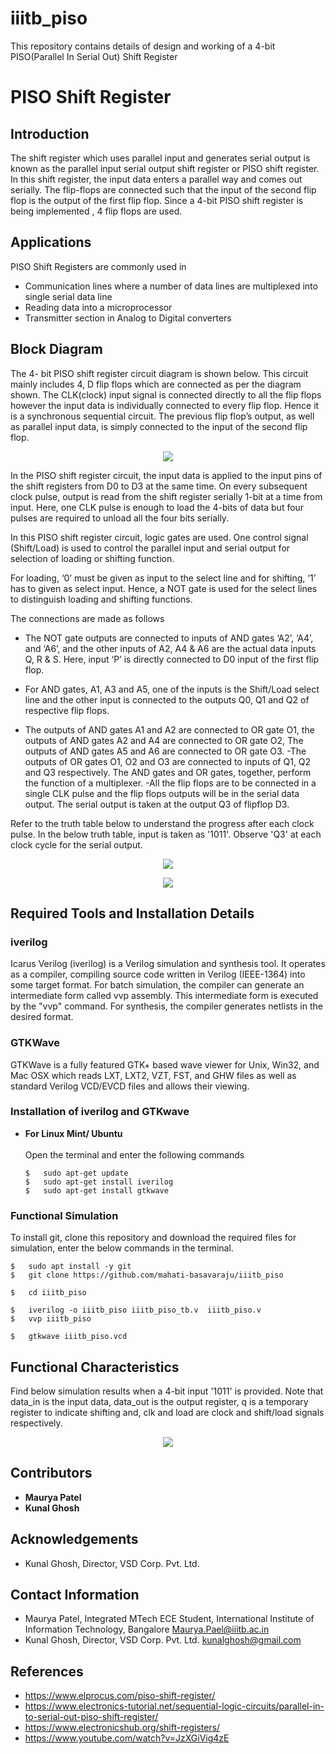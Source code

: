 # iiitb_piso
This repository contains details of design and working of a 4-bit PISO(Parallel In Serial Out) Shift Register

# PISO Shift Register

## Introduction
The shift register which uses parallel input and generates serial output is known as the parallel input serial output shift register or PISO shift register. In this shift register, the input data enters a parallel way and comes out serially. The flip-flops are connected such that the input of the second flip flop is the output of the first flip flop. Since a 4-bit PISO shift register is being implemented , 4 flip flops are used.

## Applications
PISO Shift Registers are commonly used in
- Communication lines where a number of data lines are multiplexed into single serial data line
- Reading data into a microprocessor
- Transmitter section in Analog to Digital converters

## Block Diagram
The  4- bit PISO shift register circuit diagram is shown below. This circuit mainly includes 4, D flip flops which are connected as per the diagram shown. The CLK(clock) input signal is connected directly to all the flip flops however the input data is individually connected to every flip flop. Hence it is a synchronous sequential circuit. The previous flip flop’s output, as well as parallel input data, is simply connected to the input of the second flip flop. 

<p align='center'>
  <img src='https://user-images.githubusercontent.com/110677094/183280035-0182a932-d45a-402e-902a-a78977d61a86.png' > 
</p> 

In the PISO shift register circuit, the input data is applied to the input pins of the shift registers from D0 to D3  at the same time. On every subsequent clock pulse, output is read from the shift register serially 1-bit at a time from input. Here, one CLK pulse is enough to load the 4-bits of data but four pulses are required to unload all the four bits serially.

In this PISO shift register circuit, logic gates are used.  One control signal (Shift/Load) is used to control the parallel input and serial output for selection of loading or shifting function. 

For loading, ‘0’ must be given as input to the select line and for shifting, ‘1’ has to given as select input. Hence, a NOT gate is used for the select lines to distinguish loading and shifting functions. 

The connections are made as follows
- The NOT gate outputs are connected to inputs of AND gates ‘A2’, ‘A4’, and ‘A6’, and the other inputs of A2, A4 & A6 are the actual data inputs Q, R & S. Here, input ‘P’ is directly connected to D0 input of the first flip flop.

- For AND gates, A1, A3 and A5, one of the inputs is the Shift/Load select line and the other input is connected to the outputs Q0, Q1 and Q2 of respective flip flops.  
- The outputs of AND gates A1 and A2 are connected to OR gate O1, the outputs of AND gates A2 and A4 are connected to OR gate O2, The outputs of AND gates A5 and A6 are connected to OR gate O3. 
-The outputs of OR gates O1, O2 and O3 are connected to inputs of Q1, Q2 and Q3 respectively. The AND gates and OR gates, together, perform the function of a multiplexer.
-All the flip flops are to be connected in a single CLK pulse and the flip flops outputs will be in the serial data output. The serial output is taken at the output Q3 of flipflop D3.

Refer to the truth table below to understand the progress after each clock pulse. In the below truth table, input is taken as '1011'. Observe 'Q3' at each clock cycle for the serial output.

<p align='center'> 
  <img src='https://user-images.githubusercontent.com/110677094/183281909-80ee7817-a4a4-4293-96cf-d459695a2f60.png'>
</p>


<p align='center'>
  <img src='https://user-images.githubusercontent.com/110677094/183254665-b745fa26-501c-4d35-a787-4001b81f4df0.png'>
</p>

## Required Tools and Installation Details

### iverilog

Icarus Verilog (iverilog) is a Verilog simulation and synthesis tool. It operates as a compiler, compiling source code written in Verilog (IEEE-1364) into some target format. For batch simulation, the compiler can generate an intermediate form called vvp assembly. This intermediate form is executed by the "vvp" command. For synthesis, the compiler generates netlists in the desired format.

### GTKWave

GTKWave is a fully featured GTK+ based wave viewer for Unix, Win32, and Mac OSX which reads LXT, LXT2, VZT, FST, and GHW files as well as standard Verilog VCD/EVCD files and allows their viewing.

### Installation of iverilog and GTKwave

<ul>
  <li>
    <b> For Linux Mint/ Ubuntu </b> 
    <br>
    <br>
    Open the terminal and enter the following commands
    
    
    $   sudo apt-get update
    $   sudo apt-get install iverilog 
    $   sudo apt-get install gtkwave
    
   </li>
</ul>

### Functional Simulation

To install git, clone this repository and download the required files for simulation, enter the below commands in the terminal.

```
$   sudo apt install -y git
$   git clone https://github.com/mahati-basavaraju/iiitb_piso

$   cd iiitb_piso

$   iverilog -o iiitb_piso iiitb_piso_tb.v  iiitb_piso.v 
$   vvp iiitb_piso

$   gtkwave iiitb_piso.vcd
```

## Functional Characteristics

Find below simulation results when a 4-bit input '1011' is provided. Note that data_in is the input data, data_out is the output register, q is a temporary register to indicate shifting and, clk and load are clock and shift/load signals respectively.

<p align="center">
  <img src="https://user-images.githubusercontent.com/110677094/183284643-1817f689-22ad-4cd7-be6b-963523d34a84.png">
</p>

## Contributors

- <b> Maurya Patel </b>
- <b> Kunal Ghosh </b>

## Acknowledgements

- Kunal Ghosh, Director, VSD Corp. Pvt. Ltd.

## Contact Information

- Maurya Patel, Integrated MTech ECE Student, International Institute of Information Technology, Bangalore Maurya.Pael@iiitb.ac.in
- Kunal Ghosh, Director, VSD Corp. Pvt. Ltd. kunalghosh@gmail.com

## References
- https://www.elprocus.com/piso-shift-register/
- https://www.electronics-tutorial.net/sequential-logic-circuits/parallel-in-to-serial-out-piso-shift-register/
- https://www.electronicshub.org/shift-registers/
- https://www.youtube.com/watch?v=JzXGiVig4zE
